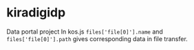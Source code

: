 # kiradigidp
Data portal project
In kos.js <code>files['file[0]'].name</code> and <code>files['file[0]'].path</code> gives corresponding data in file transfer.
